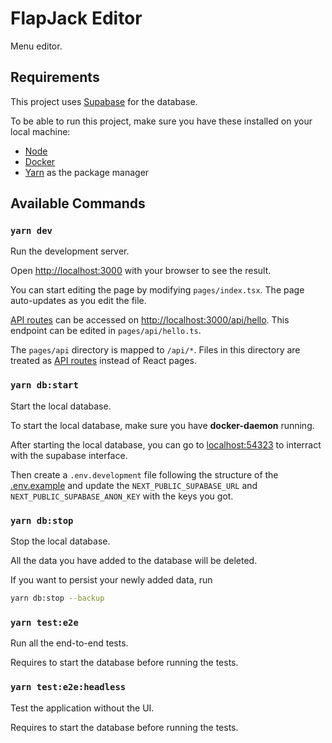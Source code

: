 # FlapJack Editor

Menu editor.

## Requirements

This project uses [Supabase](https://supabase.com/) for the database.

To be able to run this project, make sure you have these installed on your local machine:

- [Node](https://nodejs.org/en)
- [Docker](https://docs.docker.com/engine/install/)
- [Yarn](https://classic.yarnpkg.com/lang/en/docs/install/#debian-stable) as the package manager

## Available Commands

### `yarn dev`

Run the development server.

Open [http://localhost:3000](http://localhost:3000) with your browser to see the result.

You can start editing the page by modifying `pages/index.tsx`. The page auto-updates as you edit the file.

[API routes](https://nextjs.org/docs/api-routes/introduction) can be accessed on [http://localhost:3000/api/hello](http://localhost:3000/api/hello). This endpoint can be edited in `pages/api/hello.ts`.

The `pages/api` directory is mapped to `/api/*`. Files in this directory are treated as [API routes](https://nextjs.org/docs/api-routes/introduction) instead of React pages.

### `yarn db:start`

Start the local database.

To start the local database, make sure you have **docker-daemon** running.

After starting the local database, you can go to [localhost:54323](http://localhost:54323) to interract with the supabase interface.

Then create a `.env.development` file following the structure of the [.env.example](./.env.example) and update the `NEXT_PUBLIC_SUPABASE_URL` and `NEXT_PUBLIC_SUPABASE_ANON_KEY` with the keys you got.

### `yarn db:stop`

Stop the local database.

All the data you have added to the database will be deleted.

If you want to persist your newly added data, run

```bash
yarn db:stop --backup
```

### `yarn test:e2e`

Run all the end-to-end tests.

Requires to start the database before running the tests.

### `yarn test:e2e:headless`

Test the application without the UI.

Requires to start the database before running the tests.
